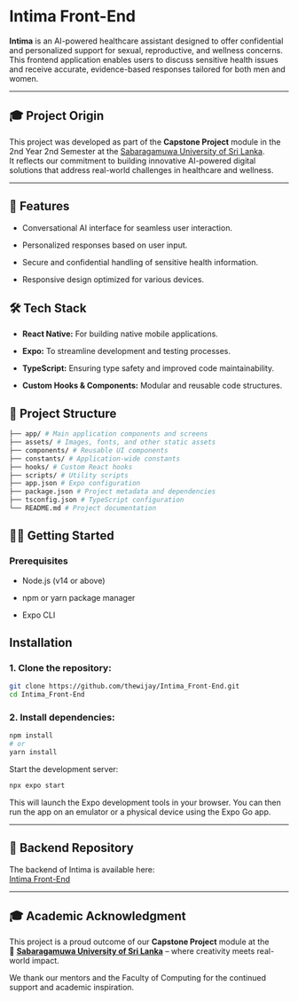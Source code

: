 # Intima Front-End

**Intima** is an AI-powered healthcare assistant designed to offer confidential and personalized support for sexual, reproductive, and wellness concerns. This frontend application enables users to discuss sensitive health issues and receive accurate, evidence-based responses tailored for both men and women.

---

## 🎓 Project Origin

This project was developed as part of the **Capstone Project** module in the 2nd Year 2nd Semester at the [Sabaragamuwa University of Sri Lanka](https://sab.ac.lk/).  
It reflects our commitment to building innovative AI-powered digital solutions that address real-world challenges in healthcare and wellness.

---

## 🚀 Features

- Conversational AI interface for seamless user interaction.

- Personalized responses based on user input.

- Secure and confidential handling of sensitive health information.

- Responsive design optimized for various devices.

## 🛠️ Tech Stack

- **React Native:** For building native mobile applications.

- **Expo:** To streamline development and testing processes.

- **TypeScript:** Ensuring type safety and improved code maintainability.

- **Custom Hooks & Components:** Modular and reusable code structures.

## 📁 Project Structure
```bash
├── app/ # Main application components and screens
├── assets/ # Images, fonts, and other static assets
├── components/ # Reusable UI components
├── constants/ # Application-wide constants
├── hooks/ # Custom React hooks
├── scripts/ # Utility scripts
├── app.json # Expo configuration
├── package.json # Project metadata and dependencies
├── tsconfig.json # TypeScript configuration
└── README.md # Project documentation
```

## 🧑‍💻 Getting Started

### Prerequisites

- Node.js (v14 or above)

- npm or yarn package manager

- Expo CLI

## Installation

### 1. Clone the repository:

```bash
git clone https://github.com/thewijay/Intima_Front-End.git
cd Intima_Front-End
```

### 2. Install dependencies:

```bash
npm install
# or
yarn install
```

Start the development server:

```bash
npx expo start
```

This will launch the Expo development tools in your browser. You can then run the app on an emulator or a physical device using the Expo Go app.

---

## 📱 Backend Repository
The backend of Intima is available here:  
[Intima Front-End](https://github.com/thewijay/Intima_Back-End)

---

## 🎓 Academic Acknowledgment

This project is a proud outcome of our **Capstone Project** module at the  
🌱 **[Sabaragamuwa University of Sri Lanka](https://sab.ac.lk/)** – where creativity meets real-world impact.

We thank our mentors and the Faculty of Computing for the continued support and academic inspiration.


